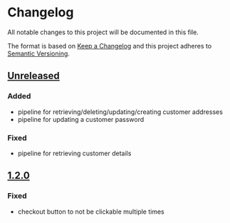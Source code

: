 # Changelog

All notable changes to this project will be documented in this file.

The format is based on [Keep a Changelog](http://keepachangelog.com/) and this project adheres to [Semantic Versioning](http://semver.org/).

## [Unreleased]
### Added
- pipeline for retrieving/deleting/updating/creating customer addresses
- pipeline for updating a customer password
### Fixed
- pipeline for retrieving customer details

## [1.2.0]
### Fixed
- checkout button to not be clickable multiple times

[Unreleased]: https://stash.localdev.cc/projects/SGX/repos/magento-user/commits?targetBranch=refs%2Fheads%2Fmaster&sourceBranch=refs%2Ftags%2Fv1.2.0
[1.2.0]: https://stash.localdev.cc/projects/SGX/repos/magento-user/commits?until=refs%2Ftags%2Fv1.2.0
